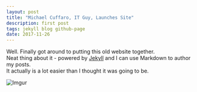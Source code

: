 ```yaml
---
layout: post
title: "Michael Cuffaro, IT Guy, Launches Site"
description: first post
tags: jekyll blog github-page
date: 2017-11-26
---
```


Well. Finally got around to putting this old website together.  
Neat thing about it - powered by [Jekyll](http://jekyllrb.com) and I can use Markdown to author my posts.  
It actually is a lot easier than I thought it was going to be.  

![Imgur](https://i.imgur.com/p9HnAqs.jpg)
